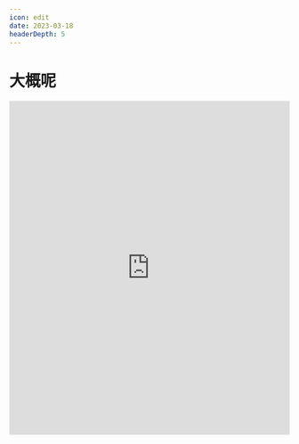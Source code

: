 ```yaml
---
icon: edit
date: 2023-03-18
headerDepth: 5
---
```



# 大概呢
<iframe src="https://local.wuanwanghao.top:84/birthday/djs3.html" height="600px" width="100%" frameborder="no" scrolling="no" allowtransparency="yes">
  
</iframe>